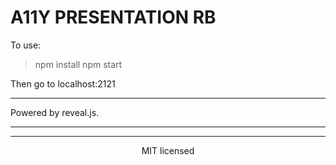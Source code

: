 # A11Y PRESENTATION RB

To use: 
> npm install
> npm start

Then go to localhost:2121

---

Powered by reveal.js.

---
--- 
<div align="center">
  MIT licensed 
</div>
